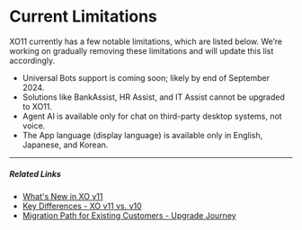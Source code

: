 # Current Limitations

XO11 currently has a few notable limitations, which are listed below. We’re working on gradually removing these limitations and will update this list accordingly. 

* Universal Bots support is coming soon; likely by end of September 2024.
* Solutions like BankAssist, HR Assist, and IT Assist cannot be upgraded to XO11.
* Agent AI is available only for chat on third-party desktop systems, not voice.  
* The App language (display language) is available only in English, Japanese, and Korean. 

<hr>

##### Related Links

* [What's New in XO v11](../getting-started/whats-new-in-xo-platform.md)
* [Key Differences - XO v11 vs. v10](../getting-started/key-differences-between-xo11-and-xo10.md)
* [Migration Path for Existing Customers - Upgrade Journey](../getting-started/whats-new-in-xo-platform.md#migration-path-for-existing-customers-upgrade-journey)

